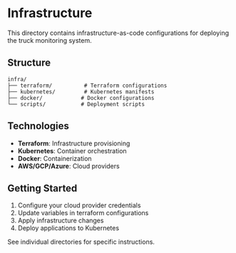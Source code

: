 # Infrastructure

This directory contains infrastructure-as-code configurations for deploying the truck monitoring system.

## Structure

```
infra/
├── terraform/          # Terraform configurations
├── kubernetes/         # Kubernetes manifests
├── docker/            # Docker configurations
└── scripts/           # Deployment scripts
```

## Technologies

- **Terraform**: Infrastructure provisioning
- **Kubernetes**: Container orchestration
- **Docker**: Containerization
- **AWS/GCP/Azure**: Cloud providers

## Getting Started

1. Configure your cloud provider credentials
2. Update variables in terraform configurations
3. Apply infrastructure changes
4. Deploy applications to Kubernetes

See individual directories for specific instructions.

